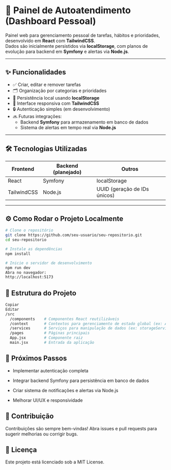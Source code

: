 # 🚀 Painel de Autoatendimento (Dashboard Pessoal)

Painel web para gerenciamento pessoal de tarefas, hábitos e prioridades, desenvolvido em **React** com **TailwindCSS**.  
Dados são inicialmente persistidos via **localStorage**, com planos de evolução para backend em **Symfony** e alertas via **Node.js**.

---

## ✨ Funcionalidades

- ✅ Criar, editar e remover tarefas  
- 🗂 Organização por categorias e prioridades  
- 💾 Persistência local usando **localStorage**  
- 📱 Interface responsiva com **TailwindCSS**  
- 🔒 Autenticação simples (em desenvolvimento)  
- 🔜 Futuras integrações:  
  - Backend **Symfony** para armazenamento em banco de dados  
  - Sistema de alertas em tempo real via **Node.js**

---

## 🛠 Tecnologias Utilizadas

| Frontend      | Backend (planejado) | Outros             |
|---------------|---------------------|--------------------|
| React         | Symfony             | localStorage       |
| TailwindCSS   | Node.js             | UUID (geração de IDs únicos) |

---

## ⚙️ Como Rodar o Projeto Localmente

```bash
# Clone o repositório
git clone https://github.com/seu-usuario/seu-repositorio.git
cd seu-repositorio

# Instale as dependências
npm install

# Inicie o servidor de desenvolvimento
npm run dev
Abra no navegador:
http://localhost:5173

```

## 📁 Estrutura do Projeto
```bash
Copiar
Editar
/src
  /components    # Componentes React reutilizáveis
  /context       # Contextos para gerenciamento de estado global (ex: AuthContext)
  /services      # Serviços para manipulação de dados (ex: storageService)
  /pages         # Páginas principais
  App.jsx        # Componente raiz
  main.jsx       # Entrada da aplicação
```

## 🚧 Próximos Passos
- Implementar autenticação completa

- Integrar backend Symfony para persistência em banco de dados

- Criar sistema de notificações e alertas via Node.js

- Melhorar UI/UX e responsividade

## 🤝 Contribuição
Contribuições são sempre bem-vindas!
Abra issues e pull requests para sugerir melhorias ou corrigir bugs.

## 📄 Licença
Este projeto está licenciado sob a MIT License.